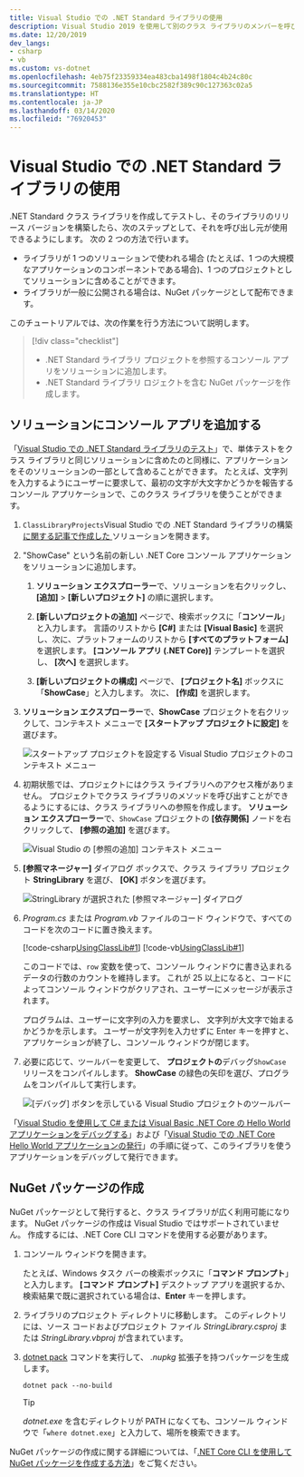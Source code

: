 ```yaml
---
title: Visual Studio での .NET Standard ライブラリの使用
description: Visual Studio 2019 を使用して別のクラス ライブラリのメンバーを呼び出す .NET Core アプリケーションを構築します。
ms.date: 12/20/2019
dev_langs:
- csharp
- vb
ms.custom: vs-dotnet
ms.openlocfilehash: 4eb75f23359334ea483cba1498f1804c4b24c80c
ms.sourcegitcommit: 7588136e355e10cbc2582f389c90c127363c02a5
ms.translationtype: HT
ms.contentlocale: ja-JP
ms.lasthandoff: 03/14/2020
ms.locfileid: "76920453"
---
```

# <a name="consume-a-net-standard-library-in-visual-studio"></a>Visual Studio での .NET Standard ライブラリの使用

.NET Standard クラス ライブラリを作成してテストし、そのライブラリのリリース バージョンを構築したら、次のステップとして、それを呼び出し元が使用できるようにします。 次の 2 つの方法で行います。

- ライブラリが 1 つのソリューションで使われる場合 (たとえば、1 つの大規模なアプリケーションのコンポーネントである場合)、1 つのプロジェクトとしてソリューションに含めることができます。
- ライブラリが一般に公開される場合は、NuGet パッケージとして配布できます。

このチュートリアルでは、次の作業を行う方法について説明します。
> [!div class="checklist"]
>
> - .NET Standard ライブラリ プロジェクトを参照するコンソール アプリをソリューションに追加します。
> - .NET Standard ライブラリ ロジェクトを含む NuGet パッケージを作成します。

## <a name="add-a-console-app-to-your-solution"></a>ソリューションにコンソール アプリを追加する

「[Visual Studio での .NET Standard ライブラリのテスト](testing-library-with-visual-studio.md)」で、単体テストをクラス ライブラリと同じソリューションに含めたのと同様に、アプリケーションをそのソリューションの一部として含めることができます。 たとえば、文字列を入力するようにユーザーに要求して、最初の文字が大文字かどうかを報告するコンソール アプリケーションで、このクラス ライブラリを使うことができます。

1. `ClassLibraryProjects`Visual Studio での .NET Standard ライブラリの構築[に関する記事で作成した ](library-with-visual-studio.md) ソリューションを開きます。

1. "ShowCase" という名前の新しい .NET Core コンソール アプリケーションをソリューションに追加します。

   1. **ソリューション エクスプローラー**で、ソリューションを右クリックし、 **[追加]**  >  **[新しいプロジェクト]** の順に選択します。

   1. **[新しいプロジェクトの追加]** ページで、検索ボックスに「**コンソール**」と入力します。 言語のリストから **[C#]** または **[Visual Basic]** を選択し、次に、プラットフォームのリストから **[すべてのプラットフォーム]** を選択します。 **[コンソール アプリ (.NET Core)]** テンプレートを選択し、 **[次へ]** を選択します。

   1. **[新しいプロジェクトの構成]** ページで、 **[プロジェクト名]** ボックスに「**ShowCase**」と入力します。 次に、 **[作成]** を選択します。

1. **ソリューション エクスプローラー**で、**ShowCase** プロジェクトを右クリックして、コンテキスト メニューで **[スタートアップ プロジェクトに設定]** を選びます。

   ![スタートアップ プロジェクトを設定する Visual Studio プロジェクトのコンテキスト メニュー](./media/consuming-library-with-visual-studio/set-startup-project-context-menu.png)

1. 初期状態では、プロジェクトにはクラス ライブラリへのアクセス権がありません。 プロジェクトでクラス ライブラリのメソッドを呼び出すことができるようにするには、クラス ライブラリへの参照を作成します。 **ソリューション エクスプローラー**で、`ShowCase` プロジェクトの **[依存関係]** ノードを右クリックして、 **[参照の追加]** を選びます。

   ![Visual Studio の [参照の追加] コンテキスト メニュー](./media/consuming-library-with-visual-studio/add-reference-context-menu.png)

1. **[参照マネージャー]** ダイアログ ボックスで、クラス ライブラリ プロジェクト **StringLibrary** を選び、 **[OK]** ボタンを選びます。

   ![StringLibrary が選択された [参照マネージャー] ダイアログ](./media/consuming-library-with-visual-studio/manage-project-references.png)

1. *Program.cs* または *Program.vb* ファイルのコード ウィンドウで、すべてのコードを次のコードに置き換えます。

   [!code-csharp[UsingClassLib#1](~/samples/snippets/csharp/getting_started/with_visual_studio_2017/showcase.cs)]
   [!code-vb[UsingClassLib#1](~/samples/snippets/core/tutorials/vb-library-with-visual-studio/showcase.vb)]

   このコードでは、`row` 変数を使って、コンソール ウィンドウに書き込まれるデータの行数のカウントを維持します。 これが 25 以上になると、コードによってコンソール ウィンドウがクリアされ、ユーザーにメッセージが表示されます。

   プログラムは、ユーザーに文字列の入力を要求し、 文字列が大文字で始まるかどうかを示します。 ユーザーが文字列を入力せずに Enter キーを押すと、アプリケーションが終了し、コンソール ウィンドウが閉じます。

1. 必要に応じて、ツールバーを変更して、 **プロジェクトの**デバッグ`ShowCase` リリースをコンパイルします。 **ShowCase** の緑色の矢印を選び、プログラムをコンパイルして実行します。

   ![[デバッグ] ボタンを示している Visual Studio プロジェクトのツールバー](./media/consuming-library-with-visual-studio/visual-studio-project-toolbar.png)

「[Visual Studio を使用して C# または Visual Basic .NET Core の Hello World アプリケーションをデバッグする](debugging-with-visual-studio.md)」および「[Visual Studio での .NET Core Hello World アプリケーションの発行](publishing-with-visual-studio.md)」の手順に従って、このライブラリを使うアプリケーションをデバッグして発行できます。

## <a name="create-a-nuget-package"></a>NuGet パッケージの作成

NuGet パッケージとして発行すると、クラス ライブラリが広く利用可能になります。 NuGet パッケージの作成は Visual Studio ではサポートされていません。 作成するには、.NET Core CLI コマンドを使用する必要があります。

1. コンソール ウィンドウを開きます。

   たとえば、Windows タスク バーの検索ボックスに「**コマンド プロンプト**」と入力します。 **[コマンド プロンプト]** デスクトップ アプリを選択するか、検索結果で既に選択されている場合は、**Enter** キーを押します。

1. ライブラリのプロジェクト ディレクトリに移動します。 このディレクトリには、ソース コードおよびプロジェクト ファイル *StringLibrary.csproj* または *StringLibrary.vbproj* が含まれています。

1. [dotnet pack](../tools/dotnet-pack.md) コマンドを実行して、 *.nupkg* 拡張子を持つパッケージを生成します。

   ```dotnetcli
   dotnet pack --no-build
   ```

   > [!TIP]
   > *dotnet.exe* を含むディレクトリが PATH になくても、コンソール ウィンドウで「`where dotnet.exe`」と入力して、場所を検索できます。

NuGet パッケージの作成に関する詳細については、「[.NET Core CLI を使用して NuGet パッケージを作成する方法](../deploying/creating-nuget-packages.md)」をご覧ください。
